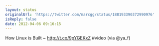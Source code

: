 ```yaml
---
layout: status
originalUrl: 'https://twitter.com/marcgg/status/188193390372990976'
isReply: false
date: 2012-04-06 09:16:15
---
```


How Linux is Built ~ http://t.co/9pYGEKxZ #video (via @ya_f)
